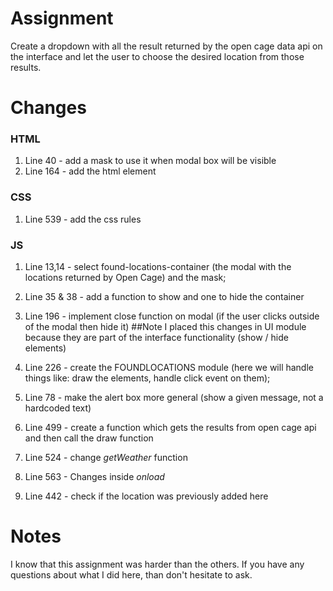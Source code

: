 # Assignment
Create a dropdown with all the result returned by the open cage data api on the interface and let the user to choose the desired location from those results.


# Changes

### HTML
1. Line 40 - add a mask to use it when modal box will be visible
2. Line 164 - add the html element

### CSS
1. Line 539 - add the css rules


### JS
1. Line 13,14 - select found-locations-container (the modal with the locations returned by Open Cage) and the mask;

2. Line 35 & 38 - add a function to show and one to hide the container
3. Line 196 - implement close function on modal (if the user clicks outside of the modal then hide it)
##Note I placed this changes in UI module because they are part of the interface functionality (show / hide elements)
4. Line 226 - create the FOUNDLOCATIONS module (here we will handle things like: draw the elements, handle click event on them);
5. Line 78 - make the alert box more general (show a given message, not a hardcoded text)
6. Line 499 - create a function which gets the results from open cage api and then call the draw function
7. Line 524 - change *getWeather* function
8. Line 563 - Changes inside *onload* 
9. Line 442 - check if the location was previously added here

# Notes
I know that this assignment was harder than the others. If you have any questions about what I did here, than don't hesitate to ask.